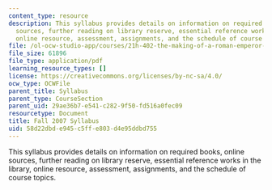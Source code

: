 ```yaml
---
content_type: resource
description: This syllabus provides details on information on required books, online
  sources, further reading on library reserve, essential reference works in the library,
  online resource, assessment, assignments, and the schedule of course topics.
file: /ol-ocw-studio-app/courses/21h-402-the-making-of-a-roman-emperor-fall-2005/58d22dbde945c5ffe803d4e95ddbd755_MIT21H_402f05_syllf07.pdf
file_size: 61896
file_type: application/pdf
learning_resource_types: []
license: https://creativecommons.org/licenses/by-nc-sa/4.0/
ocw_type: OCWFile
parent_title: Syllabus
parent_type: CourseSection
parent_uid: 29ae36b7-e541-c282-9f50-fd516a0fec09
resourcetype: Document
title: Fall 2007 Syllabus
uid: 58d22dbd-e945-c5ff-e803-d4e95ddbd755
---
```

This syllabus provides details on information on required books, online sources, further reading on library reserve, essential reference works in the library, online resource, assessment, assignments, and the schedule of course topics.